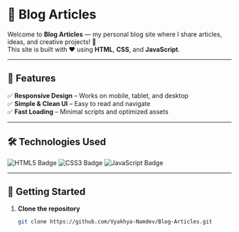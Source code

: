 # 📝 Blog Articles

Welcome to **Blog Articles** — my personal blog site where I share articles, ideas, and creative projects! 🚀  
This site is built with ❤️ using **HTML**, **CSS**, and **JavaScript**.

---

## 📌 Features
✅ **Responsive Design** – Works on mobile, tablet, and desktop  
✅ **Simple & Clean UI** – Easy to read and navigate  
✅ **Fast Loading** – Minimal scripts and optimized assets  

---

## 🛠️ Technologies Used
![HTML5 Badge](https://img.shields.io/badge/HTML5-orange?logo=html5&logoColor=white)
![CSS3 Badge](https://img.shields.io/badge/CSS3-blue?logo=css3&logoColor=white)
![JavaScript Badge](https://img.shields.io/badge/JavaScript-yellow?logo=javascript&logoColor=black)

---

## 🚀 Getting Started
1. **Clone the repository**
   ```bash
   git clone https://github.com/Vyakhya-Namdev/Blog-Articles.git
